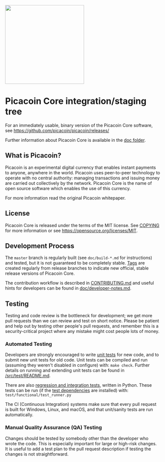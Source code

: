 <img src="https://user-images.githubusercontent.com/84209422/118340240-02511e80-b4d0-11eb-8098-c78591d5ebeb.png" width="256" height="256">

Picacoin Core integration/staging tree
=====================================


For an immediately usable, binary version of the Picacoin Core software, see
https://github.com/picacoin/picacoin/releases/


Further information about Picacoin Core is available in the [doc folder](/doc).

What is Picacoin?
----------------

Picacoin is an experimental digital currency that enables instant payments to
anyone, anywhere in the world. Picacoin uses peer-to-peer technology to operate
with no central authority: managing transactions and issuing money are carried
out collectively by the network. Picacoin Core is the name of open source
software which enables the use of this currency.

For more information read the original Picacoin whitepaper.

License
-------

Picacoin Core is released under the terms of the MIT license. See [COPYING](COPYING) for more
information or see https://opensource.org/licenses/MIT.

Development Process
-------------------

The `master` branch is regularly built (see `doc/build-*.md` for instructions) and tested, but it is not guaranteed to be
completely stable. [Tags](https://github.com/picacoin/picacoin/tags) are created
regularly from release branches to indicate new official, stable release versions of Picacoin Core.

<!--The https://github.com/picacoin-core/gui repository is used exclusively for the
development of the GUI. Its master branch is identical in all monotree
repositories. Release branches and tags do not exist, so please do not fork
that repository unless it is for development reasons.-->

The contribution workflow is described in [CONTRIBUTING.md](CONTRIBUTING.md)
and useful hints for developers can be found in [doc/developer-notes.md](doc/developer-notes.md).

Testing
-------

Testing and code review is the bottleneck for development; we get more pull
requests than we can review and test on short notice. Please be patient and help out by testing
other people's pull requests, and remember this is a security-critical project where any mistake might cost people
lots of money.

### Automated Testing

Developers are strongly encouraged to write [unit tests](src/test/README.md) for new code, and to
submit new unit tests for old code. Unit tests can be compiled and run
(assuming they weren't disabled in configure) with: `make check`. Further details on running
and extending unit tests can be found in [/src/test/README.md](/src/test/README.md).

There are also [regression and integration tests](/test), written
in Python.
These tests can be run (if the [test dependencies](/test) are installed) with: `test/functional/test_runner.py`

The CI (Continuous Integration) systems make sure that every pull request is built for Windows, Linux, and macOS,
and that unit/sanity tests are run automatically.

### Manual Quality Assurance (QA) Testing

Changes should be tested by somebody other than the developer who wrote the
code. This is especially important for large or high-risk changes. It is useful
to add a test plan to the pull request description if testing the changes is
not straightforward.

<!--Translations
-------------->

<!-- Changes to translations as well as new translations can be submitted to
[Picacoin Core's Transifex page](https://www.transifex.com/picacoin/picacoin/).-->

<!--Translations are periodically pulled from Transifex and merged into the git repository. See the
[translation process](doc/translation_process.md) for details on how this works.-->

<!--**Important**: We do not accept translation changes as GitHub pull requests because the next
pull from Transifex would automatically overwrite them again.-->
